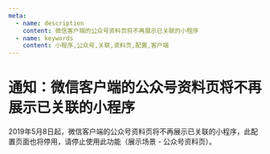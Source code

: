 ```yaml
---
meta:
  - name: description
    content: 微信客户端的公众号资料页将不再展示已关联的小程序
  - name: keywords
    content: 小程序,公众号,关联,资料页,配置,客户端
---
```


# 通知：微信客户端的公众号资料页将不再展示已关联的小程序

2019年5月8日起，微信客户端的公众号资料页将不再展示已关联的小程序，此配置页面也将停用，请停止使用此功能（展示场景 - 公众号资料页）。


